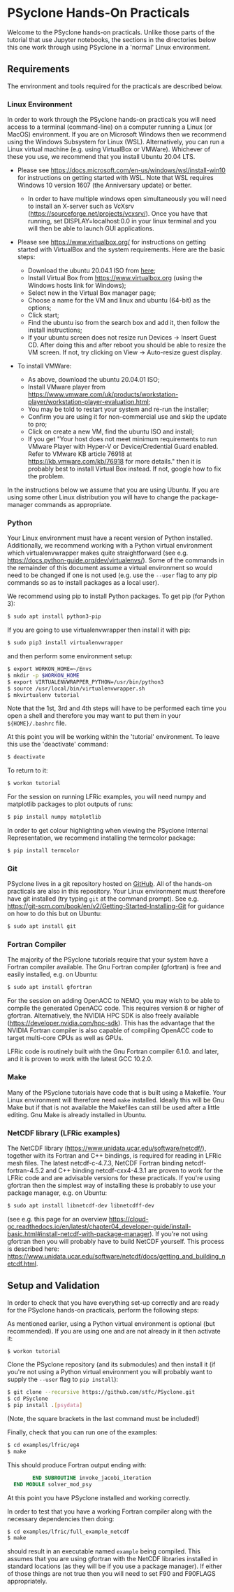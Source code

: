 ﻿# PSyclone Hands-On Practicals

Welcome to the PSyclone hands-on practicals. Unlike those parts of the
tutorial that use Jupyter notebooks, the sections in the directories
below this one work through using PSyclone in a 'normal' Linux
environment.

## Requirements

The environment and tools required for the practicals are described
below.

### Linux Environment

In order to work through the PSyclone hands-on practicals you will
need access to a terminal (command-line) on a computer running a Linux
(or MacOS) environment. If you are on Microsoft Windows then we
recommend using the Windows Subsystem for Linux (WSL). Alternatively,
you can run a Linux virtual machine (e.g. using VirtualBox or
VMWare). Whichever of these you use, we recommend that you install
Ubuntu 20.04 LTS.

* Please see
  https://docs.microsoft.com/en-us/windows/wsl/install-win10 for
  instructions on getting started with WSL. Note that WSL requires
  Windows 10 version 1607 (the Anniversary update) or better.

   * In order to have multiple windows open simultaneously you will
     need to install an X-server such as VcXsrv
     (https://sourceforge.net/projects/vcxsrv/). Once you have that
     running, set DISPLAY=localhost:0.0 in your linux terminal and you
     will then be able to launch GUI applications.

* Please see https://www.virtualbox.org/ for instructions on getting
  started with VirtualBox and the system requirements. Here are the
  basic steps:
  
   * Download the ubuntu 20.04.1 ISO from
     [here](https://ubuntu.com/download/desktop);
   * Install Virtual Box from  https://www.virtualbox.org (using the
     Windows hosts link for Windows);
   * Select new in the Virtual Box manager page;
   * Choose a name for the VM and linux and ubuntu (64-bit) as the options;
   * Click start;
   * Find the ubuntu iso from the search box and add it, then follow the
     install instructions;
   * If your ubuntu screen does not resize run Devices -> Insert Guest CD.
     After doing this and after reboot you should be able to resize the VM
     screen. If not, try clicking on View -> Auto-resize guest display.


* To install VMWare:

   * As above, download the ubuntu 20.04.01 ISO;
   * Install VMware player from
     https://www.vmware.com/uk/products/workstation-player/workstation-player-evaluation.html;
   * You may be told to restart your system and re-run the installer;
   * Confirm you are using it for non-commercial use and skip the update
     to pro;
   * Click on create a new VM, find the ubuntu ISO and install;
   * If you get "Your host does not meet minimum requirements to run VMware
     Player with Hyper-V or Device/Credential Guard enabled. Refer to VMware
     KB article 76918 at https://kb.vmware.com/kb/76918 for more details."
     then it is probably best to install Virtual Box instead. If not, google
     how to fix the problem.


In the instructions below we assume that you are using Ubuntu. If you
are using some other Linux distribution you will have to change the
package-manager commands as appropriate.

### Python

Your Linux environment must have a recent version of Python
installed. Additionally, we recommend working with a Python virtual
environment which virtualenvwrapper makes quite straightforward (see
e.g. https://docs.python-guide.org/dev/virtualenvs/). Some of the
commands in the remainder of this document assume a virtual
environment so would need to be changed if one is not used (e.g. use
the `--user` flag to any pip commands so as to install packages as a
local user).

We recommend using pip to install Python packages. To get pip (for Python 3):

```bash
$ sudo apt install python3-pip
```

If you are going to use virtualenvwrapper then install it with pip:

```bash
$ sudo pip3 install virtualenvwrapper
```

and then perform some environment setup:

```bash
$ export WORKON_HOME=~/Envs
$ mkdir -p $WORKON_HOME
$ export VIRTUALENVWRAPPER_PYTHON=/usr/bin/python3
$ source /usr/local/bin/virtualenvwrapper.sh
$ mkvirtualenv tutorial
```

Note that the 1st, 3rd and 4th steps will have to be performed each
time you open a shell and therefore you may want to put them in your
`${HOME}/.bashrc` file.


At this point you will be working within the 'tutorial'
environment. To leave this use the 'deactivate' command:

```bash
$ deactivate
```

To return to it:

```bash
$ workon tutorial
```

For the session on running LFRic examples, you will need numpy and
matplotlib packages to plot outputs of runs:

```bash
$ pip install numpy matplotlib
```

In order to get colour highlighting when viewing the PSyclone Internal
Representation, we recommend installing the termcolor package:

```bash
$ pip install termcolor
```

### Git

PSyclone lives in a git repository hosted on
[GitHub](https://github.com/stfc/PSyclone). All of the hands-on
practicals are also in this repository. Your Linux environment must
therefore have git installed (try typing `git` at the command
prompt). See
e.g. https://git-scm.com/book/en/v2/Getting-Started-Installing-Git for
guidance on how to do this but on Ubuntu:

```bash
$ sudo apt install git
```

### Fortran Compiler

The majority of the PSyclone tutorials require that your system have a
Fortran compiler available. The Gnu Fortran compiler (gfortran) is
free and easily installed, e.g. on Ubuntu:

```bash
$ sudo apt install gfortran
```

For the session on adding OpenACC to NEMO, you may wish to be able to
compile the generated OpenACC code. This requires version 8 or higher
of gfortran. Alternatively, the NVIDIA HPC SDK is also freely
available (https://developer.nvidia.com/hpc-sdk). This has the
advantage that the NVIDIA Fortran compiler is also capable of
compiling OpenACC code to target multi-core CPUs as well as GPUs.

LFRic code is routinely built with the Gnu Fortran compiler 6.1.0. and
later, and it is proven to work with the latest GCC 10.2.0.

### Make

Many of the PSyclone tutorials have code that is built using a
Makefile. Your Linux environment will therefore need `make`
installed. Ideally this will be Gnu Make but if that is not available
the Makefiles can still be used after a little editing. Gnu Make is
already installed in Ubuntu.

### NetCDF library (LFRic examples)

The NetCDF library (https://www.unidata.ucar.edu/software/netcdf/),
together with its Fortran and C++ bindings, is required for reading in
LFRic mesh files. The latest netcdf-c-4.7.3, NetCDF Fortran binding
netcdf-fortran-4.5.2 and C++ binding netcdf-cxx4-4.3.1 are proven to
work for the LFRic code and are advisable versions for these
practicals. If you're using gfortran then the simplest way of installing
these is probably to use your package manager, e.g. on Ubuntu:

```bash
$ sudo apt install libnetcdf-dev libnetcdff-dev
```

(see e.g. this page for an overview
https://cloud-gc.readthedocs.io/en/latest/chapter04_developer-guide/install-basic.html#install-netcdf-with-package-manager). If
you're not using gfortran then you will probably have to build NetCDF
yourself. This process is described here:
https://www.unidata.ucar.edu/software/netcdf/docs/getting_and_building_netcdf.html.

## Setup and Validation

In order to check that you have everything set-up correctly and are
ready for the PSyclone hands-on practicals, perform the following steps:

As mentioned earlier, using a Python virtual environment is optional
(but recommended). If you are using one and are not already in it then
activate it:

```bash
$ workon tutorial
```

Clone the PSyclone repository (and its submodules) and then install it
(if you're not using a Python virtual environment you will probably
want to supply the `--user` flag to `pip install`):

```bash
$ git clone --recursive https://github.com/stfc/PSyclone.git
$ cd PSyclone
$ pip install .[psydata]
```

(Note, the square brackets in the last command must be included!)

Finally, check that you can run one of the examples:

```bash
$ cd examples/lfric/eg4
$ make
```

This should produce Fortran output ending with:

```fortran
        END SUBROUTINE invoke_jacobi_iteration
  END MODULE solver_mod_psy
```

At this point you have PSyclone installed and working correctly.


In order to test that you have a working Fortran compiler along with
the necessary dependencies then doing:

```bash
$ cd examples/lfric/full_example_netcdf
$ make
```

should result in an executable named `example` being compiled. This
assumes that you are using gfortran with the NetCDF libraries
installed in standard locations (as they will be if you use a package
manager). If either of those things are not true then you will need to
set F90 and F90FLAGS appropriately.
